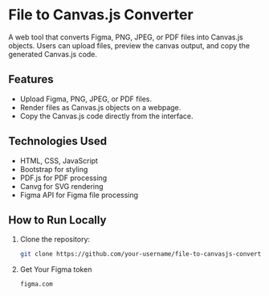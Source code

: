 # File to Canvas.js Converter

A web tool that converts Figma, PNG, JPEG, or PDF files into Canvas.js objects. Users can upload files, preview the canvas output, and copy the generated Canvas.js code.

## Features
- Upload Figma, PNG, JPEG, or PDF files.
- Render files as Canvas.js objects on a webpage.
- Copy the Canvas.js code directly from the interface.

## Technologies Used
- HTML, CSS, JavaScript
- Bootstrap for styling
- PDF.js for PDF processing
- Canvg for SVG rendering
- Figma API for Figma file processing

## How to Run Locally
1. Clone the repository:
   ```bash
   git clone https://github.com/your-username/file-to-canvasjs-converter.git

2. Get Your Figma token
   ```bash
   figma.com
